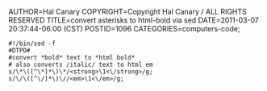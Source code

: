 AUTHOR=Hal Canary
COPYRIGHT=Copyright Hal Canary / ALL RIGHTS RESERVED
TITLE=convert asterisks to html-bold via sed
DATE=2011-03-07 20:37:44-06:00 (CST)
POSTID=1096
CATEGORIES=computers-code;

    #!/bin/sed -f
    #DTPD#
    #convert *bold* text to *html bold*
    # also converts /italic/ text to html em
    s/\*\([^\*]*\)\*/<strong>\1<\/strong>/g;
    s/\/\([^\/]*\)\//<em>\1<\/em>/g;
